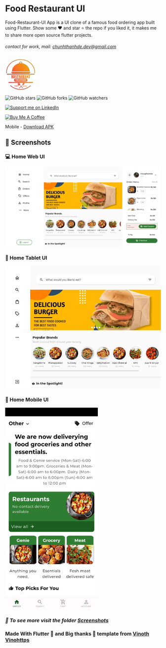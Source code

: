 # Food Restaurant UI

Food-Restaurant-UI App is a UI clone of a famous food ordering app built using Flutter.
Show some ❤️ and star ⭐ the repo if you liked it, it makes me to share more open source flutter
projects.

###### contact for work, mail: chunhthanhde.dev@gmail.com

<img src="assets/images/restaurant.png" height="100px" />


![GitHub stars](https://img.shields.io/github/stars/chunhthanhde/Food-Restaurant-UI?style=social)
![GitHub forks](https://img.shields.io/github/forks/chunhthanhde/Food-Restaurant-UI?style=social)
![GitHub watchers](https://img.shields.io/github/watchers/chunhthanhde/Food-Restaurant-UI?style=social)

<a href="https://www.linkedin.com/in/chunhthanhde/">
<img src="https://img.shields.io/badge/Support-Recommend%2FEndorse%20me%20on%20Linkedin-blue?style=for-the-badge&logo=linkedin" alt="Support me on LinkedIn" />
</a>

<a href="https://www.buymeacoffee.com/chunhthanhde" target="_blank"><img src="https://www.buymeacoffee.com/assets/img/custom_images/orange_img.png" alt="Buy Me A Coffee" style="height: 41px !important;width: 174px !important;box-shadow: 0px 3px 2px 0px rgba(190, 190, 190, 0.5) !important;-webkit-box-shadow: 0px 3px 2px 0px rgba(190, 190, 190, 0.5) !important;" ></a>

Mobile - [Download APK](https://github.com/ChunhThanhDe/Food-Restaurant-UI/releases/download/v0.0.1/app-release.apk)

## 📝 Screenshots

### 💻 Home Web UI

![](screenshots/menu_web_ui.png)

### 🔷 Home Tablet UI

![](screenshots/menu_tablet_ui.png)

### 📱 Home Mobile UI

<img src="screenshots/menu_mobile_ui.jpg" alt="Menu Mobile UI" style="width: 300px;">

### *🌟 To see more visit the folder [Screenshots](https://github.com/ChunhThanhDe/Food-Restaurant-UI/tree/main/screenshots)*

### Made With Flutter 💙 and Big thanks 🙌 template from [Vinoth Vinohttps](https://github.com/vinothvino42/SwiggyUI)

